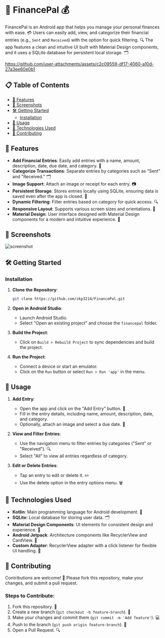 # 🤑 FinancePal 💰

FinancePal is an Android app that helps you manage your personal finances with ease. 💳 Users can easily add, view, and categorize their financial entries (e.g., `Sent` and `Received`) with the option for quick filtering. 🔍 The app features a clean and intuitive UI built with Material Design components, and it uses a SQLite database for persistent local storage. 🗂️


https://github.com/user-attachments/assets/c2c09559-df17-4060-a10d-27a3ee60e0b1



## 📋 Table of Contents

- [🚀 Features](#-features)
- [📱 Screenshots](#-screenshots)
- [🛠️ Getting Started](#️-getting-started)
  - [Installation](#installation)
- [🤖 Usage](#-usage)
- [🔧 Technologies Used](#-technologies-used)
- [🙌 Contributing](#-contributing)

## 🚀 Features

- **Add Financial Entries**: Easily add entries with a name, amount, description, date, due date, and category. 📝
- **Categorize Transactions**: Separate entries by categories such as "Sent" and "Received." 🗂️
- **Image Support**: Attach an image or receipt for each entry. 📷
- **Persistent Storage**: Stores entries locally using SQLite, ensuring data is saved even after the app is closed. 💾
- **Dynamic Filtering**: Filter entries based on category for quick access. 🔍
- **Responsive Layout**: Supports various screen sizes and orientations. 📱
- **Material Design**: User interface designed with Material Design components for a modern and intuitive experience. 🎨

## 📱 Screenshots

![screenshot](https://github.com/user-attachments/assets/fe5d6c6f-5558-427b-bf58-fc49baaea037)

## 🛠️ Getting Started

### Installation

1. **Clone the Repository**: 
   ```bash
   git clone https://github.com/skp3214/FinancePal.git
   ```

2. **Open in Android Studio**:
   - Launch Android Studio.
   - Select "Open an existing project" and choose the `financepal` folder.

3. **Build the Project**:
   - Click on `Build > Rebuild Project` to sync dependencies and build the project.

4. **Run the Project**:
   - Connect a device or start an emulator.
   - Click on the `Run` button or select `Run > Run 'app'` in the menu.

## 🤖 Usage

1. **Add Entry**:
   - Open the app and click on the "Add Entry" button. 📝
   - Fill in the entry details, including name, amount, description, date, and category.
   - Optionally, attach an image and select a due date. 📸

2. **View and Filter Entries**:
   - Use the navigation menu to filter entries by categories ("Sent" or "Received"). 🔍
   - Select "All" to view all entries regardless of category.

3. **Edit or Delete Entries**:
   - Tap an entry to edit or delete it. ✏️
   - Use the delete option in the entry options menu. 🗑️

## 🔧 Technologies Used

- **Kotlin**: Main programming language for Android development. 🚀
- **SQLite**: Local database for storing user data. 🗂️
- **Material Design Components**: UI elements for consistent design and experience. 🎨
- **Android Jetpack**: Architecture components like RecyclerView and CardView. 🧰
- **Custom Adapter**: RecyclerView adapter with a click listener for flexible UI handling. 🔌

## 🙌 Contributing

Contributions are welcome! 🤝 Please fork this repository, make your changes, and submit a pull request.

### Steps to Contribute:

1. Fork this repository. 🍴
2. Create a new branch (`git checkout -b feature-branch`). 🌱
3. Make your changes and commit them (`git commit -m 'Add feature'`). 💻
4. Push to the branch (`git push origin feature-branch`). 🚀
5. Open a Pull Request. 🔍


